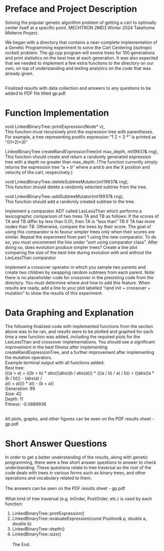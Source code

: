 # Preface and Project Description
Solving the popular genetic algorithm problem of getting a cart to optimally center itself at a specific point. MECHTRON 2MD3 Winter 2024 Takehome Midterm Project.

We began with a directory that contains a near-complete implementation of a Genetic Programming experiment to solve the Cart Centering (isotropic rocket) problem.  The gp.cpp program will evolve trees for 100 generations and print statistics on the best tree at each generation. It was also expected that we needed to implement a few extra functions to the directory on our own, on top of understanding and testing analytics on the code that was already given. <br><br>

Finalized results with data collection and answers to any questions to be added to PDF file titled gp.pdf.

# Function Implementation
void LinkedBinaryTree::printExpression(Node* v), <br>
This function must recursively print the expression tree with parentheses. For example, a tree representing postfix expression “1 2 + 3 *” is printed as “((1+2)*3)”

LinkedBinaryTree createRandExpressionTree(int max_depth, mt19937& rng), <br>
This function should create and return a randomly generated expression tree with a depth no greater than max_depth. (The function currently simply returns the expression tree “a + b” where a and b are the X position and velocity of the cart, respectively.) 

void LinkedBinaryTree::deleteSubtreeMutator(mt19937& rng), <br>
This function should delete a randomly selected subtree from the tree.

void LinkedBinaryTree::addSubtreeMutator(mt19937& rng), <br>
This function should add a randomly created subtree to the tree.

Implement a comparator ADT called LexLessThan which performs a lexicographic comparison of two trees TA and TB as follows: If the scores of TA and TB differ by less than 0.01, then TA is “less than” TB if TA has more nodes than TB. Otherwise, compare the trees by their score. The goal of using this comparator is to favour simpler trees only when their scores are similar. Repeat the experiment from part 1 using the new comparator. To do so, you must uncomment the line under “sort using comparator class”. After doing so, does evolution produce simpler trees? Create a line plot comparing the size of the best tree during evolution with and without the LexLessThan comparator<br>

Implement a crossover operator in which you sample two parents and create two children by swapping random subtrees from each parent. Note there is no placeholder code for crossover in the prexisting code from the directory. You must determine where and how to add this feature. When results are ready, add a line to your plot labelled “rand init + crossover + mutation” to show the results of this experiment. <br>

# Data Graphing and Explanation
The following finalized code with implemented functions from the section above was to be ran, and results were to be plotted and graphed for each time a new function was added, including the required plots for the LexLessThan and crossover implementations. You should see a significant improvement in the best fitness after implementing createRandExpressionTree, and a further improvement after implementing the mutation operators. <br>
Example terminal output with all functions added: <br>
Best tree: <br>
(((a > a) + (((b > b) * abs(((abs((b / abs(a))) * (((a / b) / a) / b)) > ((abs((a * (b / b))) - (abs(a) / <br>
a)) + a)))) * a)) - (b + a)) <br>
Generation: 99 <br>
Size: 42 <br>
Depth: 11 <br>
Fitness: -0.0889936 <br> <br>

All plots, graphs, and other figures can be seen on the PDF results sheet - gp.pdf.

# Short Answer Questions
In order to get a better understanding of the results, along with genetic programming, there were a few short answer questions to answer to check understanding. These questions relate to tree traversal as the root of the code deals with trees in various forms such as binary trees, and other operations and vocabulary related to them. <br><br>
The answers can be seen on the PDF results sheet - gp.pdf <br><br>
What kind of tree traversal (e.g. InOrder, PostOrder, etc.) is used by each function:
1. LinkedBinaryTree::printExpression() 
2. LinkedBinaryTree::evaluateExpression(const Position& p, double a, double b)
3. LinkedBinaryTree::depth()
4. LinkedBinaryTree::size() <br> <br>
The End.
